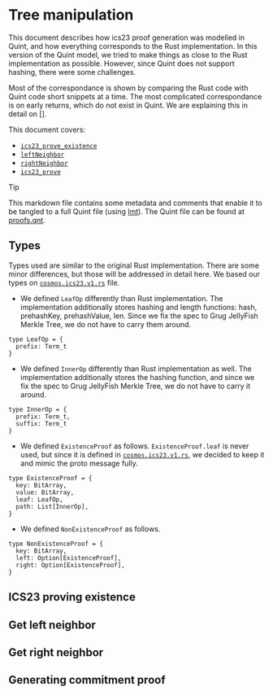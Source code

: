# Tree manipulation

This document describes how ics23 proof generation was modelled in Quint, and how everything corresponds to the Rust implementation. In this version of the Quint model, we tried to make things as close to the Rust implementation as possible. However, since Quint does not support hashing, there were some challenges.

Most of the correspondance is shown by comparing the Rust code with Quint code short snippets at a time. The most complicated correspondance is on early returns, which do not exist in Quint. We are explaining this in detail on [].

This document covers:

- [`ics23_prove_existence`](#ics23-proving-existence)
- [`leftNeighbor`](#get-left-neighbor)
- [`rightNeighbor`](#get-right-neighbor)
- [`ics23_prove`](#generating-commitment-proof)

> [!TIP]
> This markdown file contains some metadata and comments that enable it to be tangled to a full Quint file (using [lmt](https://github.com/driusan/lmt)). The Quint file can be found at [proofs.qnt](./proofs.qnt).

<!-- Boilerplate: tangled from comment to avoid markdown rendering
```bluespec qroofs.qnt
// -*- mode: Bluespec; -*-

module proofs {
  
  import basicSpells.* from "./spells/basicSpells"
  import rareSpells.* from "./spells/rareSpells"
  import hashes.* from "./hashes"
  import tree.* from "./tree"
  export tree.*
  import node.* from "./node"
  import utils.* from "./utils"
  
  <<<definitions>>>
  
}
```
-->
## Types

Types used are similar to the original Rust implementation. There are some minor differences, but those will be addressed in detail here. We based our types on [`cosmos.ics23.v1.rs`](https://github.com/cosmos/ics23/blob/master/rust/src/cosmos.ics23.v1.rs) file. 
- We defined `LeafOp` differently than Rust implementation. The implementation additionally stores hashing and length functions: hash, prehashKey, prehashValue, len. Since we fix the spec to Grug JellyFish Merkle Tree, we do not have to carry them around.
```bluespec "definitions" += 
type LeafOp = {
  prefix: Term_t
}

```
- We defined `InnerOp` differently than Rust implementation as well. The implementation additionally stores the hashing function, and since we fix the spec to Grug JellyFish Merkle Tree, we do not have to carry it around.
```bluespec "definitions" +=
type InnerOp = {
  prefix: Term_t,
  suffix: Term_t
}

```
- We defined `ExistenceProof` as follows. `ExistenceProof.leaf` is never used, but since it is defined in [`cosmos.ics23.v1.rs`](https://github.com/cosmos/ics23/blob/master/rust/src/cosmos.ics23.v1.rs), we decided to keep it and mimic the proto message fully. 
```bluespec "definitions" += 
type ExistenceProof = {
  key: BitArray,
  value: BitArray,
  leaf: LeafOp,
  path: List[InnerOp],
}

```
- We defined `NonExistenceProof` as follows. 
```bluespec "definitions" +=
type NonExistenceProof = {
  key: BitArray,
  left: Option[ExistenceProof],
  right: Option[ExistenceProof],
}

```
<!-- Empty line, to be tangled but not rendered
```bluespec "definitions" +=

```
-->

## ICS23 proving existence

## Get left neighbor

## Get right neighbor

## Generating commitment proof
